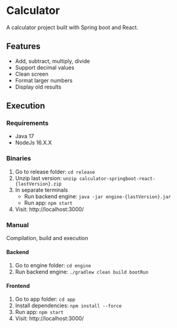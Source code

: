 # Calculator
A calculator project built with Spring boot and React.

## Features
- Add, subtract, multiply, divide
- Support decimal values
- Clean screen
- Format larger numbers
- Display old results

## Execution

### Requirements
- Java 17
- NodeJs 16.X.X

### Binaries
1. Go to release folder:
   ```cd release```
2. Unzip last version:
   ```unzip calculator-springboot-react-{lastVersion}.zip```
3. In separate terminals
   - Run backend engine:
      ```java -jar engine-{lastVersion}.jar```
   - Run app:
   ```npm start```
4. Visit: http://localhost:3000/

### Manual 
Compilation, build and execution
#### Backend
1. Go to engine folder:
```cd engine```
2. Run backend engine:
```./gradlew clean build bootRun```

#### Frontend
1. Go to app folder:
```cd app```
2. Install dependencies:
```npm install --force```
3. Run app:
```npm start```
4. Visit: http://localhost:3000/
